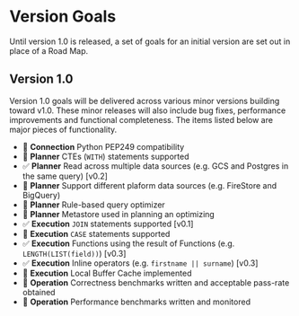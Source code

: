 # Version Goals

Until version 1.0 is released, a set of goals for an initial version are set out in place of a Road Map.

## Version 1.0

Version 1.0 goals will be delivered across various minor versions building toward v1.0. These minor releases will also include bug fixes, performance improvements and functional completeness. The items listed below are major pieces of functionality.

- 🔲 **Connection** Python PEP249 compatibility
- 🔲 **Planner** CTEs (`WITH`) statements supported
- ✅ **Planner** Read across multiple data sources (e.g. GCS and Postgres in the same query) [v0.2]
- 🔲 **Planner** Support different plaform data sources (e.g. FireStore and BigQuery)
- 🔲 **Planner** Rule-based query optimizer
- 🔲 **Planner** Metastore used in planning an optimizing
- ✅ **Execution** `JOIN` statements supported [v0.1]
- 🔲 **Execution** `CASE` statements supported
- ✅ **Execution** Functions using the result of Functions (e.g. `LENGTH(LIST(field))`) [v0.3]
- ✅ **Execution** Inline operators (e.g. `firstname || surname`) [v0.3]
- 🔲 **Execution** Local Buffer Cache implemented
- 🔲 **Operation** Correctness benchmarks written and acceptable pass-rate obtained
- 🔲 **Operation** Performance benchmarks written and monitored
